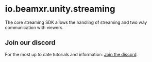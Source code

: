 # io.beamxr.unity.streaming
The core streaming SDK allows the handling of streaming and two way communication with viewers.

## Join our discord

For the most up to date tutorials and information: [Join the discord](https://discord.com/invite/THkkkGdZ2b).